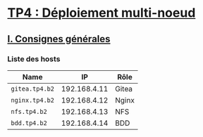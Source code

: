 # <u>**TP4 : Déploiement multi-noeud**</u>

## <u>I. Consignes générales</u>

### Liste des hosts

| Name           | IP           | Rôle  |
|----------------|--------------|-------|
| `gitea.tp4.b2` | 192.168.4.11 | Gitea |
| `nginx.tp4.b2` | 192.168.4.12 | Nginx |
|  `nfs.tp4.b2`  | 192.168.4.13 |  NFS  |
|  `bdd.tp4.b2`  | 192.168.4.14 |  BDD  |